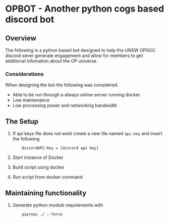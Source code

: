 # OPBOT - Another python cogs based discord bot

## Overview

The following is a python based bot designed to help the UNSW OPSOC discord sever generate engagement and allow for members to get additional infomation about the OP universe.

### Considerations

When designing the bot the following was considered.

- Able to be run through a always online server running docker
- Low maintenance
- Low processing power and networking bandwidth

## The Setup

1. If api keys file does not exist create a new file named ```api.key``` and insert the following

    ``` linix
        DiscordAPI-Key = [discord api key]
    ```

2. Start instance of Docker
3. Build script using docker
4. Run script from docker command

## Maintaining functionality

1. Generate python module requirements with

    ``` linix
        pipreqs ./ --force
    ```
